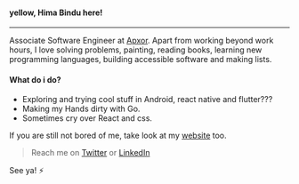 #### yellow, Hima Bindu here!
_____________________________________________________________________
Associate Software Engineer at [Apxor](https://www.apxor.com/). Apart from working beyond work hours, I love solving problems, painting, reading books, learning new programming languages, building accessible software and making lists.

#### What do i do?
- Exploring and trying cool stuff in Android, react native and flutter???
- Making my Hands dirty with Go.
- Sometimes cry over React and css.

If you are still not bored of me, take look at my [website](https://portfolios.talentsprint.com/~hima_bindu) too.

> Reach me on [Twitter](https://twitter.com/BinduTenneti) or [LinkedIn](https://www.linkedin.com/in/hima-bindu-002a45194/)

See ya! :zap:
